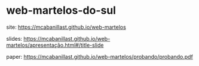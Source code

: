 # web-martelos-do-sul

site: https://mcabanillast.github.io/web-martelos

slides: https://mcabanillast.github.io/web-martelos/apresentação.html#/title-slide

paper: https://mcabanillast.github.io/web-martelos/probando/probando.pdf

